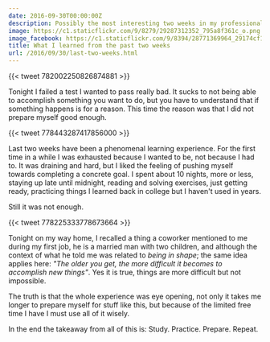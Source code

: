 ```yaml
---
date: 2016-09-30T00:00:00Z
description: Possibly the most interesting two weeks in my professional life.
image: https://c1.staticflickr.com/9/8279/29287312352_795a8f361c_o.png
image_facebook: https://c1.staticflickr.com/9/8394/28771369964_29174cf13f_o.png
title: What I learned from the past two weeks
url: /2016/09/30/last-two-weeks.html
---
```


{{< tweet 782002250826874881 >}}

Tonight I failed a test I wanted to pass really bad. It sucks to not being able to accomplish something you want to do, but you have to understand that if something happens is for a reason. This time the reason was that I did not prepare myself good enough.

{{< tweet 778443287417856000 >}}

Last two weeks have been a phenomenal learning experience. For the first time in a while I was exhausted because I wanted to be, not because I had to. It was draining and hard, but I liked the feeling of pushing myself towards completing a concrete goal. I spent about 10 nights, more or less, staying up late until midnight, reading and solving exercises, just getting ready, practicing things I learned back in college but I haven't used in years.

Still it was not enough.

{{< tweet 778225333778673664 >}}

Tonight on my way home, I recalled a thing a coworker mentioned to me during my first job, he is a married man with two children, and although the context of what he told me was related to _being in shape_; the same idea applies here: _"The older you get, the more difficult it becomes to accomplish new things"_. Yes it is true, things are more difficult but not impossible.

The truth is that the whole experience was eye opening, not only it takes me longer to prepare myself for stuff like this, but because of the limited free time I have I must use all of it wisely.

In the end the takeaway from all of this is: Study. Practice. Prepare. Repeat.
